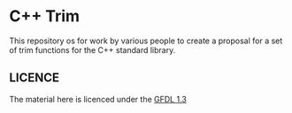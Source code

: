 # C++ Trim

This repository os for work by various people to create a proposal for a set of trim functions for the C++
standard library.

## LICENCE

The material here is licenced under the [GFDL 1.3](https://www.gnu.org/licenses/fdl-1.3.en.html)
